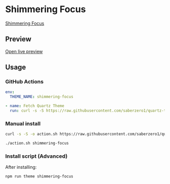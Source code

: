 # Shimmering Focus

[Shimmering Focus](https://github.com/chrisgrieser/shimmering-focus)

## Preview

[Open live preview](https://quartz-themes.github.io/shimmering-focus/)

## Usage

### GitHub Actions

```yaml
env:
  THEME_NAME: shimmering-focus
```

```yaml
- name: Fetch Quartz Theme
  run: curl -s -S https://raw.githubusercontent.com/saberzero1/quartz-themes/master/action.sh | bash -s -- $THEME_NAME
```

### Manual install

```bash
curl -s -S -o action.sh https://raw.githubusercontent.com/saberzero1/quartz-themes/master/action.sh

./action.sh shimmering-focus
```

### Install script (Advanced)

After installing:

```bash
npm run theme shimmering-focus
```
